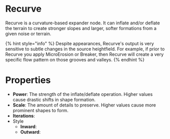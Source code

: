 # Recurve



Recurve is a curvature-based expander node. It can inflate and/or deflate the terrain to create stronger slopes and larger, softer formations from a given noise or terrain.

{% hint style="info" %} 
Despite appearances, Recurve's output is very sensitive to subtle changes in the source heightfield. For example, if prior to Recurve you apply MicroErosion or Breaker, then Recurve will create a very specific flow pattern on those grooves and valleys.
{% endhint %}






# Properties

- **Power**: The strength of the inflate/deflate operation. Higher values cause drastic shifts in shape formation.
- **Scale**: The amount of details to preserve. Higher values cause more prominent shapes to form.
- **Iterations**: 
- Style
  - **Inward**: <desc>
  - **Outward**: <desc>



